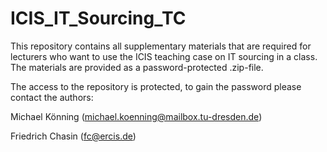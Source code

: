 # ICIS_IT_Sourcing_TC
This repository contains all supplementary materials that are required for lecturers who want to use the ICIS teaching case on IT sourcing in a class. The materials are provided as a password-protected .zip-file.

The access to the repository is protected, to gain the password please contact the authors: 

Michael Könning (michael.koenning@mailbox.tu-dresden.de)

Friedrich Chasin (fc@ercis.de)
